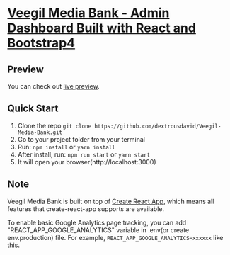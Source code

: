 # [Veegil Media Bank - Admin Dashboard Built with React and Bootstrap4](https://facebook.com)

## Preview

You can check out [live preview](https://facebook.com).

## Quick Start

1.  Clone the repo `git clone https://github.com/dextrousdavid/Veegil-Media-Bank.git`
2.  Go to your project folder from your terminal
3.  Run: `npm install` or `yarn install`
4.  After install, run: `npm run start` or `yarn start`
5.  It will open your browser(http://localhost:3000)

## Note

Veegil Media Bank is built on top of [Create React App](https://github.com/facebook/create-react-app), which means all features that create-react-app supports are available.

To enable basic Google Analytics page tracking, you can add "REACT_APP_GOOGLE_ANALYTICS" variable in .env(or create env.production) file. For example, `REACT_APP_GOOGLE_ANALYTICS=xxxxxx` like this.
